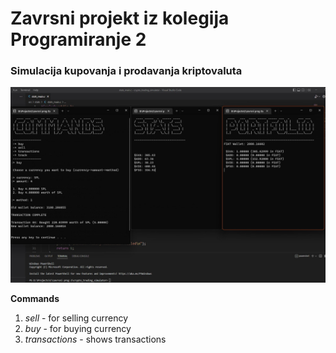 <h1>Zavrsni projekt iz kolegija Programiranje 2</h1>
<h3>Simulacija kupovanja i prodavanja kriptovaluta</h3>

![Screenshot](screenshot.jpg)

**Commands**
 1. *sell* - for selling currency
 2. *buy* - for buying currency
 3. *transactions* - shows transactions